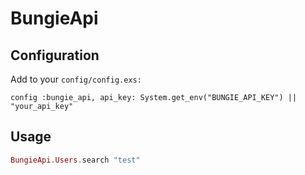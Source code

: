 # BungieApi

## Configuration

Add to your `config/config.exs:`
```
config :bungie_api, api_key: System.get_env("BUNGIE_API_KEY") || "your_api_key"
```

## Usage
```ex
BungieApi.Users.search "test"
```
